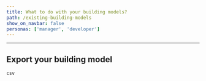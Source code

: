 ```yaml
---
title: What to do with your building models?
path: /existing-building-models
show_on_navbar: false
personas: ['manager', 'developer']
---
```


---
## Export your building model
```
csv
```